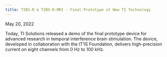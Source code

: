 ```yaml
---
title: TIBS-R & TIBS-R-MRI - Final Prototype of New TI Technology
---
```


May 20, 2022

Today, TI Solutions released a demo of the final prototype device for advanced research in temporal interference brain stimulation. The device, developed in collaboration with the IT’IS Foundation, delivers high-precision current on eight channels from 0 Hz to 100 kHz.
